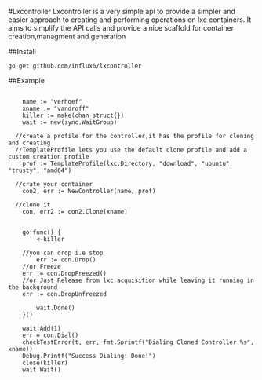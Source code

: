 #Lxcontroller
Lxcontroller is a very simple api to provide a simpler and easier approach to creating and performing operations on lxc containers. It aims to simplify the API calls and provide a nice scaffold for container creation,managment and generation

##Install

    go get github.com/influx6/lxcontroller


##Example

```

	name := "verhoef"
	xname := "vandroff"
	killer := make(chan struct{})
	wait := new(sync.WaitGroup)

  //create a profile for the controller,it has the profile for cloning and creating
  //TemplateProfile lets you use the default clone profile and add a custom creation profile
	prof := TemplateProfile(lxc.Directory, "download", "ubuntu", "trusty", "amd64")

  //crate your container
	con2, err := NewController(name, prof)

  //clone it
	con, err2 := con2.Clone(xname)


	go func() {
		<-killer

    //you can drop i.e stop
		err := con.Drop()
    //or Freeze
    err := con.DropFreezed()
    //or Just Release from lxc acquisition while leaving it running in the background
    err := con.DropUnfreezed

		wait.Done()
	}()

	wait.Add(1)
	err = con.Dial()
	checkTestError(t, err, fmt.Sprintf("Dialing Cloned Controller %s", xname))
	Debug.Printf("Success Dialing! Done!")
	close(killer)
	wait.Wait()

```
